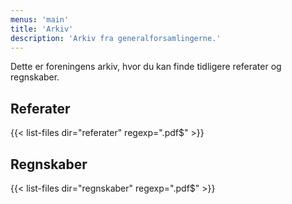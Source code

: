```yaml
---
menus: 'main'
title: 'Arkiv'
description: 'Arkiv fra generalforsamlingerne.'
---
```


Dette er foreningens arkiv, hvor du kan finde tidligere referater og regnskaber.

## Referater

{{< list-files dir="referater" regexp=".pdf$" >}}

## Regnskaber

{{< list-files dir="regnskaber" regexp=".pdf$" >}}
